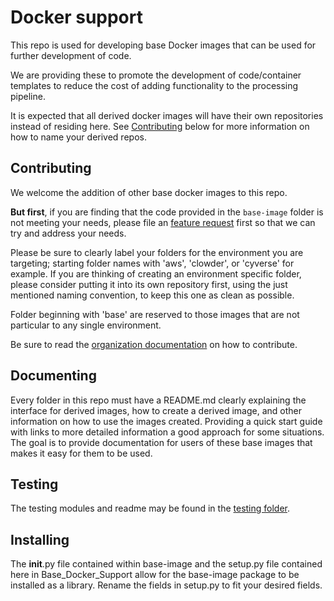 # Docker support
This repo is used for developing base Docker images that can be used for further development of code.

We are providing these to promote the development of code/container templates to reduce the cost of adding functionality to the processing pipeline.

It is expected that all derived docker images will have their own repositories instead of residing here.
See [Contributing](#contributing) below for more information on how to name your derived repos.

## Contributing <a name="contributing" />
We welcome the addition of other base docker images to this repo.

**But first**, if you are finding that the code provided in the `base-image` folder is not meeting your needs, please file an [feature request](https://github.com/AgPipeline/computing-pipeline/issues/new/choose) first so that we can try and address your needs.

Please be sure to clearly label your folders for the environment you are targeting; starting folder names with 'aws', 'clowder', or 'cyverse' for example.
If you are thinking of creating an environment specific folder, please consider putting it into its own repository first, using the just mentioned naming convention, to keep this one as clean as possible.

Folder beginning with 'base' are reserved to those images that are not particular to any single environment.

Be sure to read the [organization documentation](https://github.com/AgPipeline/Organization-info) on how to contribute.

## Documenting
Every folder in this repo must have a README.md clearly explaining the interface for derived images, how to create a derived image, and other information on how to use the images created.
Providing a quick start guide with links to more detailed information a good approach for some situations.
The goal is to provide documentation for users of these base images that makes it easy for them to be used.

## Testing
The testing modules and readme may be found in the [testing folder](https://github.com/AgPipeline/base-docker-support/tree/test-development/base-image/test-files).

## Installing
The __init__.py file contained within base-image and the setup.py file contained here in Base_Docker_Support allow for the base-image package to be installed as a 
library. Rename the fields in setup.py to fit your desired fields.
